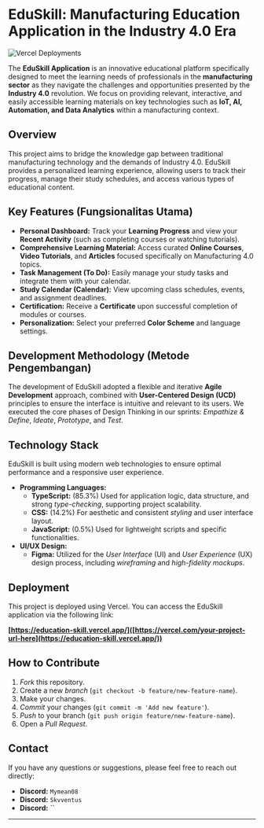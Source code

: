# EduSkill: Manufacturing Education Application in the Industry 4.0 Era

![Vercel Deployments](https://img.shields.io/badge/Deployed%20on%20Vercel-black?style=for-the-badge&logo=vercel)

The **EduSkill Application** is an innovative educational platform specifically designed to meet the learning needs of professionals in the **manufacturing sector** as they navigate the challenges and opportunities presented by the **Industry 4.0** revolution. We focus on providing relevant, interactive, and easily accessible learning materials on key technologies such as **IoT, AI, Automation, and Data Analytics** within a manufacturing context.

## Overview

This project aims to bridge the knowledge gap between traditional manufacturing technology and the demands of Industry 4.0. EduSkill provides a personalized learning experience, allowing users to track their progress, manage their study schedules, and access various types of educational content.

## Key Features (Fungsionalitas Utama)

* **Personal Dashboard:** Track your **Learning Progress** and view your **Recent Activity** (such as completing courses or watching tutorials).
* **Comprehensive Learning Material:** Access curated **Online Courses**, **Video Tutorials**, and **Articles** focused specifically on Manufacturing 4.0 topics.
* **Task Management (To Do):** Easily manage your study tasks and integrate them with your calendar.
* **Study Calendar (Calendar):** View upcoming class schedules, events, and assignment deadlines.
* **Certification:** Receive a **Certificate** upon successful completion of modules or courses.
* **Personalization:** Select your preferred **Color Scheme** and language settings.

## Development Methodology (Metode Pengembangan)

The development of EduSkill adopted a flexible and iterative **Agile Development** approach, combined with **User-Centered Design (UCD)** principles to ensure the interface is intuitive and relevant to its users. We executed the core phases of Design Thinking in our sprints: *Empathize & Define*, *Ideate*, *Prototype*, and *Test*.

## Technology Stack

EduSkill is built using modern web technologies to ensure optimal performance and a responsive user experience.

* **Programming Languages:**
    * **TypeScript:** ($85.3\%$) Used for application logic, data structure, and strong *type-checking*, supporting project scalability.
    * **CSS:** ($14.2\%$) For aesthetic and consistent *styling* and user interface layout.
    * **JavaScript:** ($0.5\%$) Used for lightweight scripts and specific functionalities.
* **UI/UX Design:**
    * **Figma:** Utilized for the *User Interface* (UI) and *User Experience* (UX) design process, including *wireframing* and *high-fidelity mockups*.

## Deployment

This project is deployed using Vercel. You can access the EduSkill application via the following link:

**[https://education-skill.vercel.app/]([https://vercel.com/your-project-url-here](https://education-skill.vercel.app/))**

## How to Contribute

1.  *Fork* this repository.
2.  Create a new *branch* (`git checkout -b feature/new-feature-name`).
3.  Make your changes.
4.  *Commit* your changes (`git commit -m 'Add new feature'`).
5.  *Push* to your branch (`git push origin feature/new-feature-name`).
6.  Open a *Pull Request*.

## Contact

If you have any questions or suggestions, please feel free to reach out directly:

* **Discord:** `Mymean08`
* **Discord:** `Skvventus`
* **Discord:** ``
---
